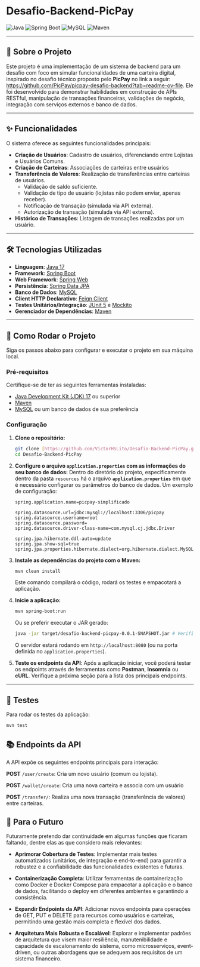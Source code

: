 # Desafio-Backend-PicPay

![Java](https://img.shields.io/badge/Java-007396?style=for-the-badge&logo=java&logoColor=white)
![Spring Boot](https://img.shields.io/badge/Spring_Boot-6DB33F?style=for-the-badge&logo=spring-boot&logoColor=white)
![MySQL](https://img.shields.io/badge/MySQL-4479A1?style=for-the-badge&logo=mysql&logoColor=white)
![Maven](https://img.shields.io/badge/Apache_Maven-C71A36?style=for-the-badge&logo=apache-maven&logoColor=white)

---

## 📖 Sobre o Projeto

Este projeto é uma implementação de um sistema de backend para um desafio com foco em simular funcionalidades de uma carteira digital, inspirado no desafio técnico proposto pelo **PicPay** no link a seguir: https://github.com/PicPay/picpay-desafio-backend?tab=readme-ov-file. Ele foi desenvolvido para demonstrar habilidades em construção de APIs RESTful, manipulação de transações financeiras, validações de negócio, integração com serviços externos e banco de dados.

---

## ✨ Funcionalidades

O sistema oferece as seguintes funcionalidades principais:

* **Criação de Usuários**: Cadastro de usuários, diferenciando entre Lojistas e Usuários Comuns.
* **Criação de Carteiras**: Associações de carteiras entre usuários
* **Transferência de Valores**: Realização de transferências entre carteiras de usuários.
    * Validação de saldo suficiente.
    * Validação de tipo de usuário (lojistas não podem enviar, apenas receber).
    * Notificação de transação (simulada via API externa).
    * Autorização de transação (simulada via API externa).
* **Histórico de Transações**: Listagem de transações realizadas por um usuário.

---

## 🛠️ Tecnologias Utilizadas

* **Linguagem**: [Java 17](https://www.oracle.com/java/technologies/downloads/)
* **Framework**: [Spring Boot](https://spring.io/projects/spring-boot)
* **Web Framework**: [Spring Web](https://docs.spring.io/spring-framework/reference/web/webmvc.html)
* **Persistência**: [Spring Data JPA](https://spring.io/projects/spring-data-jpa)
* **Banco de Dados**: [MySQL](https://www.mysql.com/)
* **Client HTTP Declarativo**: [Feign Client](https://github.com/OpenFeign/feign)
* **Testes Unitários/Integração**: [JUnit 5](https://junit.org/junit5/) e [Mockito](https://site.mockito.org/)
* **Gerenciador de Dependências**: [Maven](https://maven.apache.org/)

---

## 🚀 Como Rodar o Projeto

Siga os passos abaixo para configurar e executar o projeto em sua máquina local.

### Pré-requisitos

Certifique-se de ter as seguintes ferramentas instaladas:

* [Java Development Kit (JDK) 17](https://www.oracle.com/java/technologies/downloads/) ou superior
* [Maven](https://maven.apache.org/download.cgi)
* [MySQL](https://dev.mysql.com/downloads/mysql/) ou um banco de dados de sua preferência

### Configuração

1.  **Clone o repositório:**
    ```bash
    git clone [https://github.com/VictorHSLito/Desafio-Backend-PicPay.git](https://github.com/VictorHSLito/Desafio-Backend-PicPay.git)
    cd Desafio-Backend-PicPay
    ```

2.  **Configure o arquivo `application.properties` com as informações do seu banco de dados:**
    Dentro do diretório do projeto, especificamente dentro da pasta `resources` há o arquivo **`application.properties`** em que é necessário configurar os parâmetros do banco de dados. Um exemplo de configuração:

    ```
    spring.application.name=picpay-simplificado

    spring.datasource.url=jdbc:mysql://localhost:3306/picpay
    spring.datasource.username=root
    spring.datasource.password=
    spring.datasource.driver-class-name=com.mysql.cj.jdbc.Driver

    spring.jpa.hibernate.ddl-auto=update
    spring.jpa.show-sql=true
    spring.jpa.properties.hibernate.dialect=org.hibernate.dialect.MySQL8Dialect
    ```

3.  **Instale as dependências do projeto com o Maven:**
    ```bash
    mvn clean install
    ```
    Este comando compilará o código, rodará os testes e empacotará a aplicação.

4.  **Inicie a aplicação:**
    ```bash
    mvn spring-boot:run
    ```
    Ou se preferir executar o JAR gerado:
    ```bash
    java -jar target/desafio-backend-picpay-0.0.1-SNAPSHOT.jar # Verifique o nome exato do JAR
    ```
    O servidor estará rodando em `http://localhost:8080` (ou na porta definida no `application.properties`).

5. **Teste os endpoints da API**:
    Após a aplicação iniciar, você poderá testar os endpoints através de ferramentas como **Postman**, **Insomnia** ou **cURL**. Verifique a próxima seção para a lista dos principais endpoints.
---

## 🧪 Testes

Para rodar os testes da aplicação:

```bash
mvn test
```

## 📚 Endpoints da API

A API expõe os seguintes endpoints principais para interação:

**POST** `/user/create`: Cria um novo usuário (comum ou lojista).

**POST** `/wallet/create`: Cria uma nova carteira e associa com um usuário

**POST** `/transfer/`: Realiza uma nova transação (transferência de valores) entre carteiras.

## 🚀 Para o Futuro

Futuramente pretendo dar continuidade em algumas funções que ficaram faltando, dentre elas as que considero mais relevantes:

- **Aprimorar Cobertura de Testes**: Implementar mais testes automatizados (unitários, de integração e end-to-end) para garantir a robustez e a confiabilidade das funcionalidades existentes e futuras.

- **Containerização Completa**: Utilizar ferramentas de containerização como Docker e Docker Compose para empacotar a aplicação e o banco de dados, facilitando o deploy em diferentes ambientes e garantindo a consistência.

- **Expandir Endpoints da API**: Adicionar novos endpoints para operações de GET, PUT e DELETE para recursos como usuários e carteiras, permitindo uma gestão mais completa e flexível dos dados.

- **Arquitetura Mais Robusta e Escalável**: Explorar e implementar padrões de arquitetura que visem maior resiliência, manutenibilidade e capacidade de escalonamento do sistema, como microsserviços, event-driven, ou outras abordagens que se adequem aos requisitos de um sistema financeiro.
